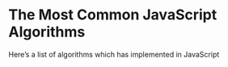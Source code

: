 # The Most Common JavaScript Algorithms

Here’s a list of algorithms which has implemented in JavaScript
